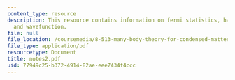 ```yaml
---
content_type: resource
description: This resource contains information on fermi statistics, hall effect,
  and wavefunction.
file: null
file_location: /coursemedia/8-513-many-body-theory-for-condensed-matter-systems-fall-2004/77949c25b372491482aeeee7434f4ccc_notes2.pdf
file_type: application/pdf
resourcetype: Document
title: notes2.pdf
uid: 77949c25-b372-4914-82ae-eee7434f4ccc
---
```

